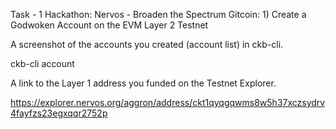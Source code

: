 Task - 1 Hackathon: Nervos - Broaden the Spectrum Gitcoin: 1) Create a Godwoken Account on the EVM Layer 2 Testnet

A screenshot of the accounts you created (account list) in ckb-cli.

ckb-cli account

A link to the Layer 1 address you funded on the Testnet Explorer.

https://explorer.nervos.org/aggron/address/ckt1qyqgqwms8w5h37xczsydrv4fayfzs23egxqqr2752p




